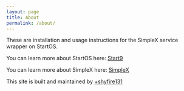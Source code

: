 ```yaml
---
layout: page
title: About
permalink: /about/
---
```


These are installation and usage instructions for the SimpleX service wrapper on StartOS.  

You can learn more about StartOS here:
[Start9](https://start9.com)

You can learn more about SimpleX here:
[SimpleX](https://simplex.chat)

This site is built and maintained by [+shyfire131](https://shyfire131.net)